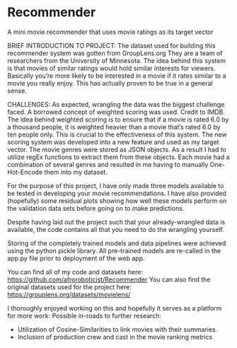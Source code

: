 # Recommender
A mini movie recommender that uses movie ratings as its target vector

BRIEF INTRODUCTION TO PROJECT:
The dataset used for building this recommender system was gotten from GroupLens.org
They are a team of researchers from the University of Minnesota.
The idea behind this system is that movies of similar ratings would hold similar interests for viewers. 
Basically you’re more likely to be interested in a movie if it rates similar to a movie you really enjoy. This has actually proven to be true in a general sense.

CHALLENGES:
As expected, wrangling the data was the biggest challenge faced. 
A borrowed concept of weighted scoring was used. Credit to IMDB. 
The idea behind weighted scoring is to ensure that if a movie is rated 6.0 by a thousand people, it is weighted heavier than a movie that’s rated 6.0 by ten people only. This is crucial to the effectiveness of this system.
The new scoring system was developed into a new feature and used as my target vector.
The movie genres were stored as JSON objects. As a result I had to utilize regEx functions to extract them from these objects. Each movie had a combination of several genres and resulted in me having to manually One-Hot-Encode them into my dataset.

For the purpose of this project, I have only made three models available to be tested in developing your movie recommendations. I have also provided (hopefully) some residual plots showing how well these models perform on the validation data sets before going on to make predictions.

Despite having laid out the project such that your already-wrangled data is available, the code contains all that you need to do the wrangling yourself. 

Storing of the completely trained models and data pipelines were achieved using the python pickle library. All pre-trained models are re-called in the app.py file prior to deployment of the web app.

You can find all of my code and datasets here: https://github.com/afroroboticist/Recommender
You can also find the original datasets used for the project here: https://grouplens.org/datasets/movielens/

I thoroughly enjoyed working on this and hopefully it serves as a platform for more work:
Possible in-roads to further research:
- Utilization of Cosine-Similarities to link movies with their summaries.
- Inclusion of production crew and cast in the movie ranking metrics
